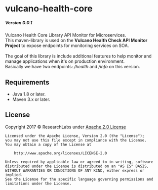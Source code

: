 # vulcano-health-core

##### Version 0.0.1

Vulcano Health Core Library API Monitor for Microservices.<br>
This maven-library is used on the <b>Vulcano Health Check API Monitor Project</b> to expose endpoints for monitoring services on SOA.<br><br>
The goal of this library is include additional features to help monitor and manage applications when it's on production environment.<br>
Basically we have two endpoints: <i>/health</i> and <i>/info</i> on this version.

## Requirements

- Java 1.8 or later.
- Maven 3.x or later.

## License

Copyright 2017 © ResearchLabs under [Apache 2.0 License](http://www.apache.org/licenses/LICENSE-2.0)

```
Licensed under the Apache License, Version 2.0 (the "License");
you may not use this file except in compliance with the License.
You may obtain a copy of the License at

    http://www.apache.org/licenses/LICENSE-2.0

Unless required by applicable law or agreed to in writing, software
distributed under the License is distributed on an "AS IS" BASIS,
WITHOUT WARRANTIES OR CONDITIONS OF ANY KIND, either express or implied.
See the License for the specific language governing permissions and
limitations under the License.
```